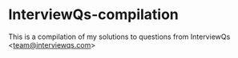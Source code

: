 # InterviewQs-compilation
This is a compilation of my solutions to questions from InterviewQs  &lt;team@interviewqs.com>
